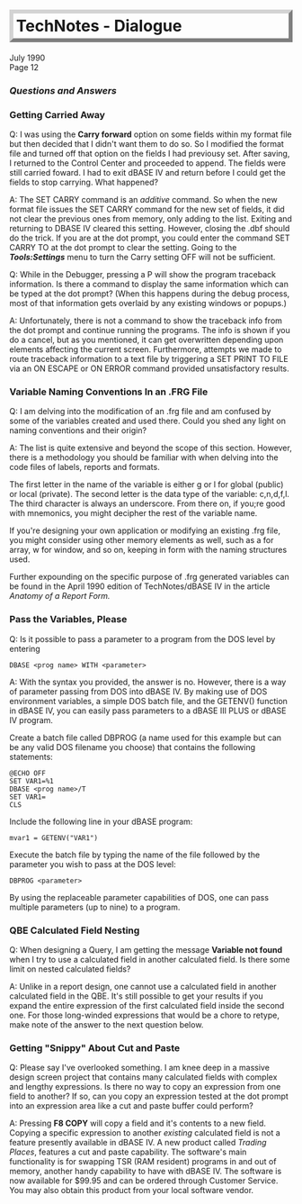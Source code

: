 <style>
.boxBorder {
  border-style: outset;
  border-width: 7px;
  border-color: lightgrey;
  padding: 5px;
   }
</style>
    
<h1 class="boxBorder">
TechNotes - Dialogue
</h1>

July 1990<br>
Page 12

### *Questions and Answers*

### Getting Carried Away
Q: I was using the **Carry forward** option on some fields within my format file but then decided that I didn't want them to do so. So I modified the format file and turned off that option on the fields I had previousy set. After saving, I returned to the Control Center and proceeded to append. The fields were still carried foward. I had to exit dBASE IV and return before I could get the fields to stop carrying. What happened?

A: The SET CARRY command is an *additive* command. So when the new format file issues the SET CARRY command for the new set of fields, it did not clear the previous ones from memory, only adding to the list. Exiting and returning to DBASE IV cleared this setting. However, closing the .dbf should do the trick. If you are at the dot prompt, you could enter the command SET CARRY TO at the dot prompt to clear the setting. Going to the ***Tools:Settings*** menu to turn the Carry setting OFF will not be sufficient.

Q: While in the Debugger, pressing a P will show the program traceback information. Is there a command to display the same information which can be typed at the dot prompt? (When this happens during the debug process, most of that information gets overlaid by any existing windows or popups.)

A: Unfortunately, there is not a command to show the traceback info from the dot prompt and continue running the programs. The info is shown if you do a cancel, but as you mentioned, it can get overwritten depending upon elements affecting the current screen. Furthermore, attempts we made to route traceback information to a text file by triggering a SET PRINT TO FILE via an ON ESCAPE or ON ERROR command provided unsatisfactory results.

### Variable Naming Conventions In an .FRG File
Q: I am delving into the modification of an .frg file and am confused by some of the variables created and used there. Could you shed any light on naming conventions and their origin?

A: The list is quite extensive and beyond the scope of this section. However, there is a methodology you should be familiar with when delving into the code files of labels, reports and formats.

The first letter in the name of the variable is either g or l for global (public) or local (private). The second letter is the data type of the variable: c,n,d,f,l. The third character is always an underscore. From there on, if you;re good with mnemonics, you might decipher the rest of the variable name.

If you're designing your own application or modifying an existing .frg file, you might consider using other memory elements as well, such as a for array, w for window, and so on, keeping in form with the naming structures used.

Further expounding on the specific purpose of .frg generated variables can be found in the April 1990 edition of TechNotes/dBASE IV in the article *Anatomy of a Report Form.*

### Pass the Variables, Please
Q: Is it possible to pass a parameter to a program from the DOS level by entering

`DBASE <prog name> WITH <parameter>`

A: With the syntax you provided, the answer is no. However, there is a way of parameter passing from DOS into dBASE IV. By making use of DOS environment variables, a simple DOS batch file, and the GETENV() function in dBASE IV, you can easily pass parameters to a dBASE III PLUS or dBASE IV program.

Create a batch file called DBPROG (a name used for this example but can be any valid DOS filename you choose) that contains the following statements:

```
@ECHO OFF
SET VAR1=%1
DBASE <prog name>/T
SET VAR1=
CLS
```
Include the following line in your dBASE program:

`mvar1 = GETENV("VAR1")`

Execute the batch file by typing the name of the file followed by the parameter you wish to pass at the DOS level:

`DBPROG <parameter>`

By using the replaceable parameter capabilities of DOS, one can pass multiple parameters (up to nine) to a program.

### QBE Calculated Field Nesting

Q: When designing a Query, I am getting the message **Variable not found** when I try to use a calculated field in another calculated field. Is there some limit on nested calculated fields?

A: Unlike in a report design, one cannot use a calculated field in another calculated field in the QBE. It's still possible to get your results if you expand the entire expression of the first calculated field inside the second one. For those long-winded expressions that would be a chore to retype, make note of the answer to the next question below.

### Getting "Snippy" About Cut and Paste

Q: Please say I've overlooked something. I am knee deep in a massive design screen project that contains many calculated fields with complex and lengthy expressions. Is there no way to copy an expression from one field to another? If so, can you copy an expression tested at the dot prompt into an expression area like a cut and paste buffer could perform?

A: Pressing **F8 COPY** will copy a field and it's contents to a new field. Copying a specific expression to another *existing* calculated field is not a feature presently available in dBASE IV. A new product called *Trading Places*, features a cut and paste capability. The software's main functionality is for swapping TSR (RAM resident) programs in and out of memory, another handy capability to have with dBASE IV. The software is now available for $99.95 and can be ordered through Customer Service. You may also obtain this product from your local software vendor.
